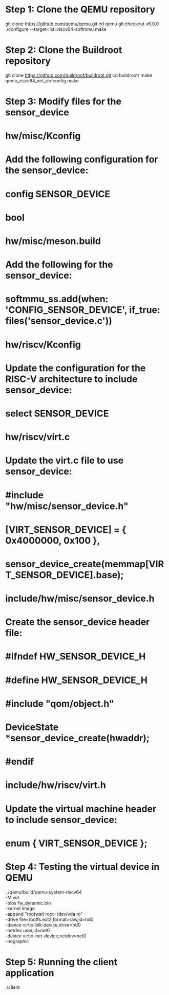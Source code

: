 # Step 1: Clone the QEMU repository

git clone https://github.com/qemu/qemu.git
cd qemu
git checkout v6.0.0
./configure --target-list=riscv64-softmmu
make

# Step 2: Clone the Buildroot repository

git clone https://github.com/buildroot/buildroot.git
cd buildroot/
make qemu_riscv64_virt_defconfig
make

# Step 3: Modify files for the sensor_device

# hw/misc/Kconfig
# Add the following configuration for the sensor_device:
#
# config SENSOR_DEVICE
#     bool

# hw/misc/meson.build
# Add the following for the sensor_device:
#
# softmmu_ss.add(when: 'CONFIG_SENSOR_DEVICE', if_true: files('sensor_device.c'))

# hw/riscv/Kconfig
# Update the configuration for the RISC-V architecture to include sensor_device:
#
# select SENSOR_DEVICE

# hw/riscv/virt.c
# Update the virt.c file to use sensor_device:
#
# #include "hw/misc/sensor_device.h"
#
# [VIRT_SENSOR_DEVICE] = { 0x4000000, 0x100 },
#
# sensor_device_create(memmap[VIRT_SENSOR_DEVICE].base);

# include/hw/misc/sensor_device.h
# Create the sensor_device header file:
#
# #ifndef HW_SENSOR_DEVICE_H
# #define HW_SENSOR_DEVICE_H
# #include "qom/object.h"
#
# DeviceState *sensor_device_create(hwaddr);
#
# #endif

# include/hw/riscv/virt.h
# Update the virtual machine header to include sensor_device:
#
# enum { VIRT_SENSOR_DEVICE };

# Step 4: Testing the virtual device in QEMU

../qemu/build/qemu-system-riscv64 \
  -M virt \
  -bios fw_dynamic.bin \
  -kernel Image \
  -append "rootwait root=/dev/vda ro" \
  -drive file=rootfs.ext2,format=raw,id=hd0 \
  -device virtio-blk-device,drive=hd0 \
  -netdev user,id=net0 \
  -device virtio-net-device,netdev=net0 \
  -nographic

# Step 5: Running the client application

./client
